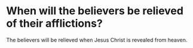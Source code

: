 # When will the believers be relieved of their afflictions?

The believers will be relieved when Jesus Christ is revealed from heaven.
